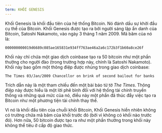 ```yaml
---
term: KHỐI GENESIS
---
```


Khối Genesis là khối đầu tiên của hệ thống Bitcoin. Nó đánh dấu sự khởi đầu cụ thể của Bitcoin. Khối Genesis được tạo ra bởi người sáng lập ẩn danh của Bitcoin, Satoshi Nakamoto, vào ngày 3 tháng 1 năm 2009. Mã băm của nó là:

```text
000000000019d6689c085ae165831e934ff763ae46a2a6c172b3f1b60a8ce26f
```

Khối này chỉ chứa một giao dịch coinbase tạo ra 50 bitcoin như một phần thưởng cho người đào (trong trường hợp này, chính là Satoshi Nakamoto). Khối này bao gồm một thông điệp được nhúng trong giao dịch coinbase:

```text
The Times 03/Jan/2009 Chancellor on brink of second bailout for banks
```

Trích dẫn này là một tham chiếu đến một bài báo từ tờ *The Times*. Thông điệp này được hiểu là một lời phê bình đối với hệ thống tài chính truyền thống và những quá mức của nó, điều này một phần đã thúc đẩy việc tạo ra Bitcoin như một phương tiện tài chính thay thế.

Vì nó là khối đầu tiên của chuỗi khối Bitcoin, Khối Genesis hiển nhiên không có trường chứa mã băm của khối trước đó (bởi vì không có khối nào trước đó). Hơn nữa, 50 bitcoin được tạo ra như một phần thưởng trong khối này không thể tiêu ở cấp độ giao thức.
